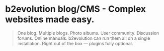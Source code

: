 # b2evolution blog/CMS - Complex websites made easy.

> One blog. Multiple blogs. Photo albums. User community. Discussion forums. Online manuals.
> b2evolution can run them all on a single installation. Right out of the box — plugins fully optional.